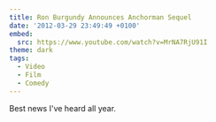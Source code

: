 ```yaml
---
title: Ron Burgundy Announces Anchorman Sequel
date: '2012-03-29 23:49:49 +0100'
embed:
  src: https://www.youtube.com/watch?v=MrNA7RjU91I
theme: dark
tags:
  - Video
  - Film
  - Comedy
---
```

Best news I've heard all year.
